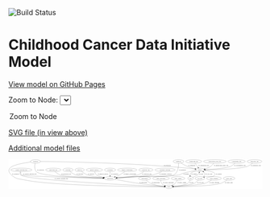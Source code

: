 <link rel='stylesheet' href="assets/style.css">
<link rel='stylesheet' href="https://unpkg.com/leaflet@1.5.1/dist/leaflet.css" integrity="sha512-xwE/Az9zrjBIphAcBb3F6JVqxf46+CDLwfLMHloNu6KEQCAWi6HcDUbeOfBIptF7tcCzusKFjFw2yuvEpDL9wQ==" crossorigin="">
<script type="text/javascript" src="https://code.jquery.com/jquery-3.2.1.min.js"></script>
<script type="text/javascript"  src="https://unpkg.com/leaflet@1.5.1/dist/leaflet.js"></script>
<script type="text/javascript" src="assets/actions.js"></script>

![Build Status](https://github.com/CBIIT/ccdi-model/actions/workflows/model-test-and-deploy.yml/badge.svg)

# Childhood Cancer Data Initiative Model

[View model on GitHub Pages](https://cbiit.github.io/ccdi-model/)



Zoom to Node: <select id="node_select">
  <option value="">Zoom to Node</option>
</select>
<div id="model"></div>

<p>
<a href="./model-desc/ccdi-model.svg">SVG file (in view above)</a>
<p>
<a href="./model-desc">Additional model files</a>
<div id='graph' style='display:off;'>
<svg width="2604pt" height="305pt"
 viewBox="0.00 0.00 2604.31 305.00" xmlns="http://www.w3.org/2000/svg" xmlns:xlink="http://www.w3.org/1999/xlink">
<g id="graph0" class="graph" transform="scale(1 1) rotate(0) translate(4 301)">
<title>Perl</title>
<polygon fill="#ffffff" stroke="transparent" points="-4,4 -4,-301 2600.311,-301 2600.311,4 -4,4"/>
<!-- pathology_file -->
<g id="node1" class="node">
<title>pathology_file</title>
<ellipse fill="none" stroke="#000000" cx="2520.2677" cy="-279" rx="76.0865" ry="18"/>
<text text-anchor="middle" x="2520.2677" y="-275.3" font-family="Times,serif" font-size="14.00" fill="#000000">pathology_file</text>
</g>
<!-- sample -->
<g id="node14" class="node">
<title>sample</title>
<ellipse fill="none" stroke="#000000" cx="1960.2677" cy="-192" rx="44.393" ry="18"/>
<text text-anchor="middle" x="1960.2677" y="-188.3" font-family="Times,serif" font-size="14.00" fill="#000000">sample</text>
</g>
<!-- pathology_file&#45;&gt;sample -->
<g id="edge32" class="edge">
<title>pathology_file&#45;&gt;sample</title>
<path fill="none" stroke="#000000" d="M2500.8467,-261.5478C2486.5612,-249.8327 2466.0821,-235.2607 2445.2677,-228 2367.1684,-200.7565 2124.5216,-194.1272 2014.9478,-192.5162"/>
<polygon fill="#000000" stroke="#000000" points="2014.8168,-189.0141 2004.7693,-192.3754 2014.7199,-196.0134 2014.8168,-189.0141"/>
<text text-anchor="middle" x="2534.2677" y="-231.8" font-family="Times,serif" font-size="14.00" fill="#000000">of_pathology_file</text>
</g>
<!-- pdx -->
<g id="node2" class="node">
<title>pdx</title>
<ellipse fill="none" stroke="#000000" cx="1864.2677" cy="-105" rx="27.8951" ry="18"/>
<text text-anchor="middle" x="1864.2677" y="-101.3" font-family="Times,serif" font-size="14.00" fill="#000000">pdx</text>
</g>
<!-- study -->
<g id="node5" class="node">
<title>study</title>
<ellipse fill="none" stroke="#000000" cx="1641.2677" cy="-18" rx="36.2938" ry="18"/>
<text text-anchor="middle" x="1641.2677" y="-14.3" font-family="Times,serif" font-size="14.00" fill="#000000">study</text>
</g>
<!-- pdx&#45;&gt;study -->
<g id="edge26" class="edge">
<title>pdx&#45;&gt;study</title>
<path fill="none" stroke="#000000" d="M1858.5643,-87.1828C1854.0321,-75.9246 1846.5529,-62.0331 1835.2677,-54 1812.0796,-37.494 1737.248,-27.2476 1687.5916,-22.0895"/>
<polygon fill="#000000" stroke="#000000" points="1687.7052,-18.5834 1677.4053,-21.0656 1687.0051,-25.5483 1687.7052,-18.5834"/>
<text text-anchor="middle" x="1873.2677" y="-57.8" font-family="Times,serif" font-size="14.00" fill="#000000">of_pdx</text>
</g>
<!-- pdx&#45;&gt;sample -->
<g id="edge27" class="edge">
<title>pdx&#45;&gt;sample</title>
<path fill="none" stroke="#000000" d="M1886.8596,-115.9836C1908.6113,-126.5597 1938.2365,-140.9673 1938.2677,-141 1944.4245,-147.4436 1949.0032,-155.8818 1952.3408,-164.0347"/>
<polygon fill="#000000" stroke="#000000" points="1949.1355,-165.4638 1955.8191,-173.6845 1955.7207,-163.0901 1949.1355,-165.4638"/>
<text text-anchor="middle" x="1973.2677" y="-144.8" font-family="Times,serif" font-size="14.00" fill="#000000">of_pdx</text>
</g>
<!-- publication -->
<g id="node3" class="node">
<title>publication</title>
<ellipse fill="none" stroke="#000000" cx="1392.2677" cy="-105" rx="63.0888" ry="18"/>
<text text-anchor="middle" x="1392.2677" y="-101.3" font-family="Times,serif" font-size="14.00" fill="#000000">publication</text>
</g>
<!-- publication&#45;&gt;study -->
<g id="edge5" class="edge">
<title>publication&#45;&gt;study</title>
<path fill="none" stroke="#000000" d="M1409.122,-87.4612C1420.9773,-76.1729 1437.7912,-62.1392 1455.2677,-54 1499.881,-33.2225 1555.8849,-24.4349 1594.723,-20.7194"/>
<polygon fill="#000000" stroke="#000000" points="1595.0492,-24.2043 1604.7033,-19.8399 1594.4346,-17.2313 1595.0492,-24.2043"/>
<text text-anchor="middle" x="1506.2677" y="-57.8" font-family="Times,serif" font-size="14.00" fill="#000000">of_publication</text>
</g>
<!-- exposure -->
<g id="node4" class="node">
<title>exposure</title>
<ellipse fill="none" stroke="#000000" cx="607.2677" cy="-192" rx="53.0913" ry="18"/>
<text text-anchor="middle" x="607.2677" y="-188.3" font-family="Times,serif" font-size="14.00" fill="#000000">exposure</text>
</g>
<!-- participant -->
<g id="node20" class="node">
<title>participant</title>
<ellipse fill="none" stroke="#000000" cx="1038.2677" cy="-105" rx="62.2891" ry="18"/>
<text text-anchor="middle" x="1038.2677" y="-101.3" font-family="Times,serif" font-size="14.00" fill="#000000">participant</text>
</g>
<!-- exposure&#45;&gt;participant -->
<g id="edge4" class="edge">
<title>exposure&#45;&gt;participant</title>
<path fill="none" stroke="#000000" d="M627.0109,-175.2295C641.9807,-163.5222 663.6109,-148.6694 685.2677,-141 735.3996,-123.2466 878.4886,-113.0647 966.3365,-108.3171"/>
<polygon fill="#000000" stroke="#000000" points="966.7014,-111.8027 976.5022,-107.7785 966.331,-104.8125 966.7014,-111.8027"/>
<text text-anchor="middle" x="728.7677" y="-144.8" font-family="Times,serif" font-size="14.00" fill="#000000">of_exposure</text>
</g>
<!-- cell_line -->
<g id="node6" class="node">
<title>cell_line</title>
<ellipse fill="none" stroke="#000000" cx="1959.2677" cy="-105" rx="49.2915" ry="18"/>
<text text-anchor="middle" x="1959.2677" y="-101.3" font-family="Times,serif" font-size="14.00" fill="#000000">cell_line</text>
</g>
<!-- cell_line&#45;&gt;study -->
<g id="edge25" class="edge">
<title>cell_line&#45;&gt;study</title>
<path fill="none" stroke="#000000" d="M1944.3825,-87.3927C1933.6312,-75.9222 1918.0915,-61.7041 1901.2677,-54 1864.2773,-37.0611 1752.3974,-26.2378 1688.0945,-21.2396"/>
<polygon fill="#000000" stroke="#000000" points="1688.0552,-17.7267 1677.8188,-20.459 1687.5249,-24.7065 1688.0552,-17.7267"/>
<text text-anchor="middle" x="1965.7677" y="-57.8" font-family="Times,serif" font-size="14.00" fill="#000000">of_cell_line</text>
</g>
<!-- cell_line&#45;&gt;sample -->
<g id="edge24" class="edge">
<title>cell_line&#45;&gt;sample</title>
<path fill="none" stroke="#000000" d="M1989.0128,-119.61C1997.0619,-125.1287 2004.7813,-132.2414 2009.2677,-141 2015.2587,-152.6959 2007.6766,-163.5261 1996.823,-172.1703"/>
<polygon fill="#000000" stroke="#000000" points="1994.636,-169.43 1988.489,-178.0594 1998.6757,-175.1468 1994.636,-169.43"/>
<text text-anchor="middle" x="2052.7677" y="-144.8" font-family="Times,serif" font-size="14.00" fill="#000000">of_cell_line</text>
</g>
<!-- study_personnel -->
<g id="node7" class="node">
<title>study_personnel</title>
<ellipse fill="none" stroke="#000000" cx="1560.2677" cy="-105" rx="87.1846" ry="18"/>
<text text-anchor="middle" x="1560.2677" y="-101.3" font-family="Times,serif" font-size="14.00" fill="#000000">study_personnel</text>
</g>
<!-- study_personnel&#45;&gt;study -->
<g id="edge30" class="edge">
<title>study_personnel&#45;&gt;study</title>
<path fill="none" stroke="#000000" d="M1558.7302,-86.9341C1558.7505,-76.4116 1560.449,-63.407 1567.2677,-54 1575.0747,-43.2295 1586.9918,-35.5314 1598.9964,-30.0956"/>
<polygon fill="#000000" stroke="#000000" points="1600.62,-33.2138 1608.5659,-26.2057 1597.984,-26.7291 1600.62,-33.2138"/>
<text text-anchor="middle" x="1636.7677" y="-57.8" font-family="Times,serif" font-size="14.00" fill="#000000">of_study_personnel</text>
</g>
<!-- survival -->
<g id="node8" class="node">
<title>survival</title>
<ellipse fill="none" stroke="#000000" cx="726.2677" cy="-192" rx="48.1917" ry="18"/>
<text text-anchor="middle" x="726.2677" y="-188.3" font-family="Times,serif" font-size="14.00" fill="#000000">survival</text>
</g>
<!-- survival&#45;&gt;participant -->
<g id="edge31" class="edge">
<title>survival&#45;&gt;participant</title>
<path fill="none" stroke="#000000" d="M746.4222,-175.5673C761.6625,-164.0279 783.5991,-149.2372 805.2677,-141 834.5031,-129.8863 911.868,-119.2123 969.4801,-112.4136"/>
<polygon fill="#000000" stroke="#000000" points="970.1011,-115.865 979.6291,-111.2316 969.2913,-108.912 970.1011,-115.865"/>
<text text-anchor="middle" x="844.7677" y="-144.8" font-family="Times,serif" font-size="14.00" fill="#000000">of_survival</text>
</g>
<!-- sequencing_file -->
<g id="node9" class="node">
<title>sequencing_file</title>
<ellipse fill="none" stroke="#000000" cx="1896.2677" cy="-279" rx="83.3857" ry="18"/>
<text text-anchor="middle" x="1896.2677" y="-275.3" font-family="Times,serif" font-size="14.00" fill="#000000">sequencing_file</text>
</g>
<!-- sequencing_file&#45;&gt;sample -->
<g id="edge29" class="edge">
<title>sequencing_file&#45;&gt;sample</title>
<path fill="none" stroke="#000000" d="M1909.5285,-260.9735C1918.7459,-248.4437 1931.1661,-231.56 1941.4109,-217.6335"/>
<polygon fill="#000000" stroke="#000000" points="1944.3542,-219.5389 1947.4606,-209.4097 1938.7155,-215.3909 1944.3542,-219.5389"/>
<text text-anchor="middle" x="1998.7677" y="-231.8" font-family="Times,serif" font-size="14.00" fill="#000000">of_sequencing_file</text>
</g>
<!-- methylation_array_file -->
<g id="node10" class="node">
<title>methylation_array_file</title>
<ellipse fill="none" stroke="#000000" cx="2113.2677" cy="-279" rx="115.8798" ry="18"/>
<text text-anchor="middle" x="2113.2677" y="-275.3" font-family="Times,serif" font-size="14.00" fill="#000000">methylation_array_file</text>
</g>
<!-- methylation_array_file&#45;&gt;sample -->
<g id="edge15" class="edge">
<title>methylation_array_file&#45;&gt;sample</title>
<path fill="none" stroke="#000000" d="M2101.3328,-260.7304C2093.4001,-249.8662 2082.103,-236.5748 2069.2677,-228 2051.5475,-216.1617 2029.6127,-207.932 2010.076,-202.3618"/>
<polygon fill="#000000" stroke="#000000" points="2010.977,-198.9798 2000.4111,-199.7617 2009.1585,-205.7395 2010.977,-198.9798"/>
<text text-anchor="middle" x="2177.7677" y="-231.8" font-family="Times,serif" font-size="14.00" fill="#000000">of_methylation_array_file</text>
</g>
<!-- medical_history -->
<g id="node11" class="node">
<title>medical_history</title>
<ellipse fill="none" stroke="#000000" cx="877.2677" cy="-192" rx="85.2851" ry="18"/>
<text text-anchor="middle" x="877.2677" y="-188.3" font-family="Times,serif" font-size="14.00" fill="#000000">medical_history</text>
</g>
<!-- medical_history&#45;&gt;participant -->
<g id="edge10" class="edge">
<title>medical_history&#45;&gt;participant</title>
<path fill="none" stroke="#000000" d="M880.5635,-173.5339C883.4462,-162.5957 888.7315,-149.2957 898.2677,-141 909.9285,-130.8561 942.7769,-122.1398 973.7255,-115.8255"/>
<polygon fill="#000000" stroke="#000000" points="974.5448,-119.2313 983.6777,-113.861 973.1892,-112.3639 974.5448,-119.2313"/>
<text text-anchor="middle" x="966.2677" y="-144.8" font-family="Times,serif" font-size="14.00" fill="#000000">of_medical_history</text>
</g>
<!-- study_admin -->
<g id="node12" class="node">
<title>study_admin</title>
<ellipse fill="none" stroke="#000000" cx="1735.2677" cy="-105" rx="70.3881" ry="18"/>
<text text-anchor="middle" x="1735.2677" y="-101.3" font-family="Times,serif" font-size="14.00" fill="#000000">study_admin</text>
</g>
<!-- study_admin&#45;&gt;study -->
<g id="edge14" class="edge">
<title>study_admin&#45;&gt;study</title>
<path fill="none" stroke="#000000" d="M1727.9501,-86.8637C1723.0143,-76.3162 1715.6831,-63.3101 1706.2677,-54 1698.4128,-46.2329 1688.5399,-39.634 1678.8779,-34.2907"/>
<polygon fill="#000000" stroke="#000000" points="1680.2401,-31.0544 1669.7518,-29.5554 1677.0161,-37.2678 1680.2401,-31.0544"/>
<text text-anchor="middle" x="1774.7677" y="-57.8" font-family="Times,serif" font-size="14.00" fill="#000000">of_study_admin</text>
</g>
<!-- treatment_response -->
<g id="node13" class="node">
<title>treatment_response</title>
<ellipse fill="none" stroke="#000000" cx="1602.2677" cy="-192" rx="104.7816" ry="18"/>
<text text-anchor="middle" x="1602.2677" y="-188.3" font-family="Times,serif" font-size="14.00" fill="#000000">treatment_response</text>
</g>
<!-- treatment_response&#45;&gt;participant -->
<g id="edge9" class="edge">
<title>treatment_response&#45;&gt;participant</title>
<path fill="none" stroke="#000000" d="M1568.7395,-174.8916C1544.3116,-163.2596 1510.0666,-148.6443 1478.2677,-141 1443.4551,-132.6312 1225.0369,-117.2992 1109.5968,-109.628"/>
<polygon fill="#000000" stroke="#000000" points="1109.6432,-106.1235 1099.4337,-108.9548 1109.1805,-113.1082 1109.6432,-106.1235"/>
<text text-anchor="middle" x="1607.2677" y="-144.8" font-family="Times,serif" font-size="14.00" fill="#000000">of_treatment_response</text>
</g>
<!-- sample&#45;&gt;pdx -->
<g id="edge16" class="edge">
<title>sample&#45;&gt;pdx</title>
<path fill="none" stroke="#000000" d="M1922.7925,-182.4449C1899.3382,-175.6306 1872.2802,-165.9465 1865.2677,-156 1860.6552,-149.4576 1859.1753,-141.1771 1859.1908,-133.2015"/>
<polygon fill="#000000" stroke="#000000" points="1862.6934,-133.2937 1859.935,-123.0642 1855.7121,-132.7811 1862.6934,-133.2937"/>
<text text-anchor="middle" x="1901.7677" y="-144.8" font-family="Times,serif" font-size="14.00" fill="#000000">of_sample</text>
</g>
<!-- sample&#45;&gt;cell_line -->
<g id="edge17" class="edge">
<title>sample&#45;&gt;cell_line</title>
<path fill="none" stroke="#000000" d="M2003.3389,-187.7826C2043.6887,-182.8361 2099.7563,-173.0596 2113.2677,-156 2117.4068,-150.7739 2117.5204,-146.1341 2113.2677,-141 2085.8549,-107.9054 2059.9922,-133.2852 2018.2677,-123 2014.232,-122.0052 2010.0639,-120.8983 2005.8962,-119.7361"/>
<polygon fill="#000000" stroke="#000000" points="2006.8132,-116.358 1996.235,-116.951 2004.8741,-123.0841 2006.8132,-116.358"/>
<text text-anchor="middle" x="2153.7677" y="-144.8" font-family="Times,serif" font-size="14.00" fill="#000000">of_sample</text>
</g>
<!-- sample&#45;&gt;participant -->
<g id="edge18" class="edge">
<title>sample&#45;&gt;participant</title>
<path fill="none" stroke="#000000" d="M1918.6031,-185.7584C1882.3911,-179.8068 1828.7522,-169.7172 1783.2677,-156 1766.279,-150.8766 1763.6085,-144.7631 1746.2677,-141 1653.6717,-120.9061 1414.8859,-128.0181 1320.2677,-123 1248.2889,-119.1826 1166.0406,-113.8178 1109.0211,-109.9393"/>
<polygon fill="#000000" stroke="#000000" points="1109.2462,-106.4466 1099.0311,-109.2574 1108.7695,-113.4304 1109.2462,-106.4466"/>
<text text-anchor="middle" x="1819.7677" y="-144.8" font-family="Times,serif" font-size="14.00" fill="#000000">of_sample</text>
</g>
<!-- diagnosis -->
<g id="node15" class="node">
<title>diagnosis</title>
<ellipse fill="none" stroke="#000000" cx="1740.2677" cy="-279" rx="54.6905" ry="18"/>
<text text-anchor="middle" x="1740.2677" y="-275.3" font-family="Times,serif" font-size="14.00" fill="#000000">diagnosis</text>
</g>
<!-- diagnosis&#45;&gt;sample -->
<g id="edge7" class="edge">
<title>diagnosis&#45;&gt;sample</title>
<path fill="none" stroke="#000000" d="M1765.6414,-262.8291C1783.6856,-251.8608 1808.791,-237.6549 1832.2677,-228 1857.5802,-217.5901 1886.9017,-209.1008 1911.0894,-202.986"/>
<polygon fill="#000000" stroke="#000000" points="1912.2444,-206.306 1921.1146,-200.512 1910.5673,-199.5099 1912.2444,-206.306"/>
<text text-anchor="middle" x="1876.7677" y="-231.8" font-family="Times,serif" font-size="14.00" fill="#000000">of_diagnosis</text>
</g>
<!-- diagnosis&#45;&gt;participant -->
<g id="edge8" class="edge">
<title>diagnosis&#45;&gt;participant</title>
<path fill="none" stroke="#000000" d="M1740.9966,-260.9283C1741.1332,-229.2117 1736.0166,-164.6519 1694.2677,-141 1658.0694,-120.4927 1361.8063,-125.3252 1320.2677,-123 1248.3004,-118.9716 1166.0504,-113.638 1109.0274,-109.8244"/>
<polygon fill="#000000" stroke="#000000" points="1109.2484,-106.3315 1099.0367,-109.1545 1108.7801,-113.3158 1109.2484,-106.3315"/>
<text text-anchor="middle" x="1780.7677" y="-188.3" font-family="Times,serif" font-size="14.00" fill="#000000">of_diagnosis</text>
</g>
<!-- clinical_measure_file -->
<g id="node16" class="node">
<title>clinical_measure_file</title>
<ellipse fill="none" stroke="#000000" cx="128.2677" cy="-192" rx="108.5808" ry="18"/>
<text text-anchor="middle" x="128.2677" y="-188.3" font-family="Times,serif" font-size="14.00" fill="#000000">clinical_measure_file</text>
</g>
<!-- clinical_measure_file&#45;&gt;study -->
<g id="edge2" class="edge">
<title>clinical_measure_file&#45;&gt;study</title>
<path fill="none" stroke="#000000" d="M118.3147,-173.835C113.8651,-163.0102 111.2208,-149.7235 119.2677,-141 170.6277,-85.322 1343.8087,-31.0056 1594.4309,-20.0132"/>
<polygon fill="#000000" stroke="#000000" points="1594.8157,-23.4998 1604.6533,-19.5664 1594.51,-16.5065 1594.8157,-23.4998"/>
<text text-anchor="middle" x="538.2677" y="-101.3" font-family="Times,serif" font-size="14.00" fill="#000000">of_clinical_measure_file</text>
</g>
<!-- clinical_measure_file&#45;&gt;participant -->
<g id="edge1" class="edge">
<title>clinical_measure_file&#45;&gt;participant</title>
<path fill="none" stroke="#000000" d="M122.9847,-173.5708C121.0746,-162.6465 121.0848,-149.3481 129.2677,-141 143.8589,-126.1144 752.8714,-111.2914 965.7367,-106.556"/>
<polygon fill="#000000" stroke="#000000" points="965.952,-110.0522 975.872,-106.3315 965.7969,-103.0539 965.952,-110.0522"/>
<text text-anchor="middle" x="215.2677" y="-144.8" font-family="Times,serif" font-size="14.00" fill="#000000">of_clinical_measure_file</text>
</g>
<!-- study_funding -->
<g id="node17" class="node">
<title>study_funding</title>
<ellipse fill="none" stroke="#000000" cx="2104.2677" cy="-105" rx="77.1866" ry="18"/>
<text text-anchor="middle" x="2104.2677" y="-101.3" font-family="Times,serif" font-size="14.00" fill="#000000">study_funding</text>
</g>
<!-- study_funding&#45;&gt;study -->
<g id="edge11" class="edge">
<title>study_funding&#45;&gt;study</title>
<path fill="none" stroke="#000000" d="M2079.1669,-87.7639C2060.9044,-76.1506 2035.1216,-61.6115 2010.2677,-54 1951.1867,-35.9065 1773.178,-24.7038 1687.8562,-20.2329"/>
<polygon fill="#000000" stroke="#000000" points="1687.8461,-16.7278 1677.6792,-19.7086 1687.4859,-23.7185 1687.8461,-16.7278"/>
<text text-anchor="middle" x="2108.2677" y="-57.8" font-family="Times,serif" font-size="14.00" fill="#000000">of_study_funding</text>
</g>
<!-- molecular_test -->
<g id="node18" class="node">
<title>molecular_test</title>
<ellipse fill="none" stroke="#000000" cx="456.2677" cy="-192" rx="79.8859" ry="18"/>
<text text-anchor="middle" x="456.2677" y="-188.3" font-family="Times,serif" font-size="14.00" fill="#000000">molecular_test</text>
</g>
<!-- molecular_test&#45;&gt;participant -->
<g id="edge23" class="edge">
<title>molecular_test&#45;&gt;participant</title>
<path fill="none" stroke="#000000" d="M473.8512,-174.2674C486.6512,-162.5828 505.0468,-148.1628 524.2677,-141 564.5536,-125.9873 834.188,-113.221 965.9971,-107.7931"/>
<polygon fill="#000000" stroke="#000000" points="966.163,-111.2894 976.0117,-107.384 965.8771,-104.2952 966.163,-111.2894"/>
<text text-anchor="middle" x="588.2677" y="-144.8" font-family="Times,serif" font-size="14.00" fill="#000000">of_molecular_test</text>
</g>
<!-- synonym -->
<g id="node19" class="node">
<title>synonym</title>
<ellipse fill="none" stroke="#000000" cx="273.2677" cy="-279" rx="51.9908" ry="18"/>
<text text-anchor="middle" x="273.2677" y="-275.3" font-family="Times,serif" font-size="14.00" fill="#000000">synonym</text>
</g>
<!-- synonym&#45;&gt;study -->
<g id="edge20" class="edge">
<title>synonym&#45;&gt;study</title>
<path fill="none" stroke="#000000" d="M223.7804,-273.1841C155.0362,-263.9711 36.1465,-243.5441 10.2677,-210 -8.902,-185.1522 2.2647,-162.3483 25.2677,-141 76.2845,-93.6531 104.1348,-101.2248 172.2677,-87 453.5156,-28.2809 1375.6557,-19.4771 1594.4177,-18.2069"/>
<polygon fill="#000000" stroke="#000000" points="1594.6135,-21.7059 1604.5939,-18.1503 1594.5746,-14.706 1594.6135,-21.7059"/>
<text text-anchor="middle" x="67.7677" y="-144.8" font-family="Times,serif" font-size="14.00" fill="#000000">of_synonym</text>
</g>
<!-- synonym&#45;&gt;sample -->
<g id="edge21" class="edge">
<title>synonym&#45;&gt;sample</title>
<path fill="none" stroke="#000000" d="M325.3423,-278.5899C522.8866,-276.634 1244.733,-265.8497 1836.2677,-210 1860.401,-207.7215 1887.0194,-204.016 1909.3867,-200.5576"/>
<polygon fill="#000000" stroke="#000000" points="1910.0056,-204.0034 1919.3403,-198.992 1908.9179,-197.0884 1910.0056,-204.0034"/>
<text text-anchor="middle" x="1623.7677" y="-231.8" font-family="Times,serif" font-size="14.00" fill="#000000">of_synonym</text>
</g>
<!-- synonym&#45;&gt;participant -->
<g id="edge19" class="edge">
<title>synonym&#45;&gt;participant</title>
<path fill="none" stroke="#000000" d="M268.7603,-260.7458C264.1943,-237.4166 260.5458,-197.2729 282.2677,-174 328.3601,-124.6164 785.5056,-110.0765 965.7501,-106.244"/>
<polygon fill="#000000" stroke="#000000" points="966.0039,-109.7395 975.9291,-106.0327 965.8586,-102.741 966.0039,-109.7395"/>
<text text-anchor="middle" x="324.7677" y="-188.3" font-family="Times,serif" font-size="14.00" fill="#000000">of_synonym</text>
</g>
<!-- participant&#45;&gt;study -->
<g id="edge28" class="edge">
<title>participant&#45;&gt;study</title>
<path fill="none" stroke="#000000" d="M1090.2428,-94.8966C1148.161,-83.863 1244.6701,-66.1473 1328.2677,-54 1422.9319,-40.2446 1534.3282,-28.4825 1595.4187,-22.4097"/>
<polygon fill="#000000" stroke="#000000" points="1595.8956,-25.8797 1605.5031,-21.4135 1595.2075,-18.9136 1595.8956,-25.8797"/>
<text text-anchor="middle" x="1378.7677" y="-57.8" font-family="Times,serif" font-size="14.00" fill="#000000">of_participant</text>
</g>
<!-- study_arm -->
<g id="node21" class="node">
<title>study_arm</title>
<ellipse fill="none" stroke="#000000" cx="2259.2677" cy="-105" rx="59.5901" ry="18"/>
<text text-anchor="middle" x="2259.2677" y="-101.3" font-family="Times,serif" font-size="14.00" fill="#000000">study_arm</text>
</g>
<!-- study_arm&#45;&gt;study -->
<g id="edge12" class="edge">
<title>study_arm&#45;&gt;study</title>
<path fill="none" stroke="#000000" d="M2237.5843,-88.0177C2221.1874,-76.2051 2197.585,-61.3134 2174.2677,-54 2084.1611,-25.7383 1800.1351,-19.6595 1687.7254,-18.3551"/>
<polygon fill="#000000" stroke="#000000" points="1687.748,-14.8552 1677.7105,-18.2464 1687.6719,-21.8548 1687.748,-14.8552"/>
<text text-anchor="middle" x="2255.7677" y="-57.8" font-family="Times,serif" font-size="14.00" fill="#000000">of_study_arm</text>
</g>
<!-- treatment -->
<g id="node22" class="node">
<title>treatment</title>
<ellipse fill="none" stroke="#000000" cx="1038.2677" cy="-192" rx="57.6901" ry="18"/>
<text text-anchor="middle" x="1038.2677" y="-188.3" font-family="Times,serif" font-size="14.00" fill="#000000">treatment</text>
</g>
<!-- treatment&#45;&gt;participant -->
<g id="edge13" class="edge">
<title>treatment&#45;&gt;participant</title>
<path fill="none" stroke="#000000" d="M1038.2677,-173.9735C1038.2677,-162.1918 1038.2677,-146.5607 1038.2677,-133.1581"/>
<polygon fill="#000000" stroke="#000000" points="1041.7678,-133.0033 1038.2677,-123.0034 1034.7678,-133.0034 1041.7678,-133.0033"/>
<text text-anchor="middle" x="1085.2677" y="-144.8" font-family="Times,serif" font-size="14.00" fill="#000000">of_treatment</text>
</g>
<!-- family_relationship -->
<g id="node23" class="node">
<title>family_relationship</title>
<ellipse fill="none" stroke="#000000" cx="1214.2677" cy="-192" rx="100.1823" ry="18"/>
<text text-anchor="middle" x="1214.2677" y="-188.3" font-family="Times,serif" font-size="14.00" fill="#000000">family_relationship</text>
</g>
<!-- family_relationship&#45;&gt;participant -->
<g id="edge6" class="edge">
<title>family_relationship&#45;&gt;participant</title>
<path fill="none" stroke="#000000" d="M1190.5275,-174.4432C1175.4929,-163.8473 1155.3515,-150.5876 1136.2677,-141 1121.9187,-133.7912 1105.7643,-127.2603 1090.7726,-121.8016"/>
<polygon fill="#000000" stroke="#000000" points="1091.7142,-118.4219 1081.1195,-118.3729 1089.3712,-125.0181 1091.7142,-118.4219"/>
<text text-anchor="middle" x="1240.7677" y="-144.8" font-family="Times,serif" font-size="14.00" fill="#000000">of_family_relationship</text>
</g>
<!-- cytogenomic_file -->
<g id="node24" class="node">
<title>cytogenomic_file</title>
<ellipse fill="none" stroke="#000000" cx="2336.2677" cy="-279" rx="89.8845" ry="18"/>
<text text-anchor="middle" x="2336.2677" y="-275.3" font-family="Times,serif" font-size="14.00" fill="#000000">cytogenomic_file</text>
</g>
<!-- cytogenomic_file&#45;&gt;sample -->
<g id="edge3" class="edge">
<title>cytogenomic_file&#45;&gt;sample</title>
<path fill="none" stroke="#000000" d="M2319.8643,-261.274C2308.0812,-249.7506 2291.173,-235.5179 2273.2677,-228 2227.9297,-208.964 2091.8876,-198.9096 2014.9107,-194.6105"/>
<polygon fill="#000000" stroke="#000000" points="2014.6319,-191.0902 2004.4565,-194.0417 2014.2516,-198.0799 2014.6319,-191.0902"/>
<text text-anchor="middle" x="2369.7677" y="-231.8" font-family="Times,serif" font-size="14.00" fill="#000000">of_cytogenomic_file</text>
</g>
<!-- radiology_file -->
<g id="node25" class="node">
<title>radiology_file</title>
<ellipse fill="none" stroke="#000000" cx="1406.2677" cy="-192" rx="73.387" ry="18"/>
<text text-anchor="middle" x="1406.2677" y="-188.3" font-family="Times,serif" font-size="14.00" fill="#000000">radiology_file</text>
</g>
<!-- radiology_file&#45;&gt;participant -->
<g id="edge22" class="edge">
<title>radiology_file&#45;&gt;participant</title>
<path fill="none" stroke="#000000" d="M1384.3026,-174.6599C1368.5181,-163.1553 1346.2307,-148.7891 1324.2677,-141 1285.8871,-127.3884 1180.7191,-116.534 1109.1923,-110.4322"/>
<polygon fill="#000000" stroke="#000000" points="1109.1533,-106.9167 1098.8952,-109.5667 1108.5669,-113.8921 1109.1533,-106.9167"/>
<text text-anchor="middle" x="1415.2677" y="-144.8" font-family="Times,serif" font-size="14.00" fill="#000000">of_radiology_file</text>
</g>
</g>
</svg>
</div>
